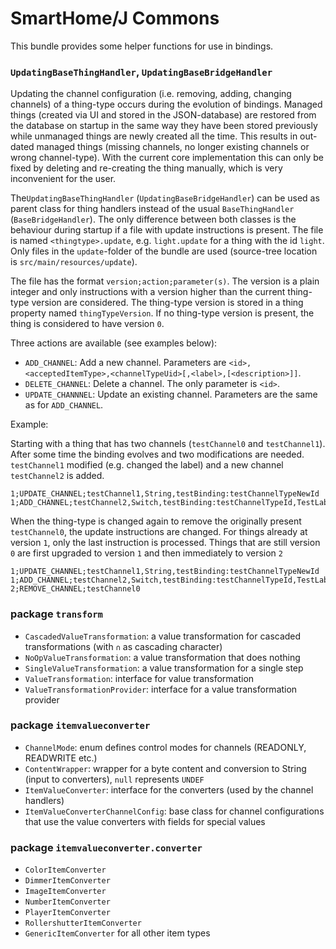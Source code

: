 # SmartHome/J Commons

This bundle provides some helper functions for use in bindings.

### `UpdatingBaseThingHandler`, `UpdatingBaseBridgeHandler`

Updating the channel configuration (i.e. removing, adding, changing channels) of a thing-type occurs during the evolution of bindings.
Managed things (created via UI and stored in the JSON-database) are restored from the database on startup in the same way they have been stored previously while unmanaged things are newly created all the time.
This results in out-dated managed things (missing channels, no longer existing channels or wrong channel-type).
With the current core implementation this can only be fixed by deleting and re-creating the thing manually, which is very inconvenient for the user.

The`UpdatingBaseThingHandler` (`UpdatingBaseBridgeHandler`) can be used as parent class for thing handlers instead of the usual `BaseThingHandler` (`BaseBridgeHandler`).
The only difference between both classes is the behaviour during startup if a file with update instructions is present.
The file is named `<thingtype>.update`, e.g. `light.update` for a thing with the id `light`.
Only files in the `update`-folder of the bundle are used (source-tree location is `src/main/resources/update`).

The file has the format `version;action;parameter(s)`.
The version is a plain integer and only instructions with a version higher than the current thing-type version are considered.
The thing-type version is stored in a thing property named `thingTypeVersion`.
If no thing-type version is present, the thing is considered to have version `0`.

Three actions are available (see examples below):

- `ADD_CHANNEL`: Add a new channel. Parameters are `<id>,<acceptedItemType>,<channelTypeUid>[,<label>,[<description>]]`.  
- `DELETE_CHANNEL`: Delete a channel. The only parameter is `<id>`.
- `UPDATE_CHANNNEL`: Update an existing channel. Parameters are the same as for `ADD_CHANNEL`.

Example:

Starting with a thing that has two channels (`testChannel0` and `testChannel1`).
After some time the binding evolves and two modifications are needed.
`testChannel1` modified (e.g. changed the label) and a new channel `testChannel2` is added.

```
1;UPDATE_CHANNEL;testChannel1,String,testBinding:testChannelTypeNewId
1;ADD_CHANNEL;testChannel2,Switch,testBinding:testChannelTypeId,TestLabel
```

When the thing-type is changed again to remove the originally present `testChannel0`, the update instructions are changed.
For things already at version `1`, only the last instruction is processed.
Things that are still version `0` are first upgraded to version `1` and then immediately to version `2`

```
1;UPDATE_CHANNEL;testChannel1,String,testBinding:testChannelTypeNewId
1;ADD_CHANNEL;testChannel2,Switch,testBinding:testChannelTypeId,TestLabel
2;REMOVE_CHANNEL;testChannel0
```

### package `transform`

- `CascadedValueTransformation`: a value transformation for cascaded transformations (with `∩` as cascading character)
- `NoOpValueTransformation`: a value transformation that does nothing
- `SingleValueTransformation`: a value transformation for a single step
- `ValueTransformation`: interface for value transformation
- `ValueTransformationProvider`: interface for a value transformation provider

### package `itemvalueconverter`

- `ChannelMode`: enum defines control modes for channels (READONLY, READWRITE etc.)
- `ContentWrapper`: wrapper for a byte content and conversion to String (input to converters), `null` represents `UNDEF`
- `ItemValueConverter`: interface for the converters (used by the channel handlers)
- `ItemValueConverterChannelConfig`: base class for channel configurations that use the value converters with fields for special values

### package `itemvalueconverter.converter`

- `ColorItemConverter`
- `DimmerItemConverter`
- `ImageItemConverter`
- `NumberItemConverter`
- `PlayerItemConverter`
- `RollershutterItemConverter`
- `GenericItemConverter` for all other item types
